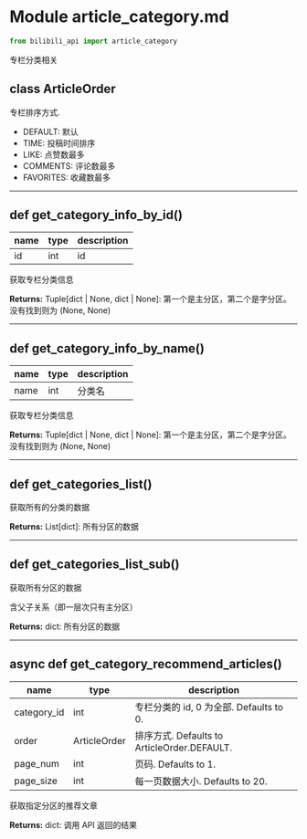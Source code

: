 # Module article_category.md

``` python
from bilibili_api import article_category
```

专栏分类相关

## class ArticleOrder

专栏排序方式.

+ DEFAULT: 默认
+ TIME: 投稿时间排序
+ LIKE: 点赞数最多
+ COMMENTS: 评论数最多
+ FAVORITES: 收藏数最多

---

## def get_category_info_by_id()

| name | type | description |
| ---- | ---- | ----------- |
| id   | int  | id          |

获取专栏分类信息

**Returns:** Tuple[dict | None, dict | None]: 第一个是主分区，第二个是字分区。没有找到则为 (None, None)

---

## def get_category_info_by_name()

| name | type | description |
| ---- | ---- | ----------- |
| name | int  | 分类名       |

获取专栏分类信息

**Returns:** Tuple[dict | None, dict | None]: 第一个是主分区，第二个是字分区。没有找到则为 (None, None)

---

## def get_categories_list()

获取所有的分类的数据

**Returns:** List[dict]: 所有分区的数据

---

## def get_categories_list_sub()

获取所有分区的数据

含父子关系（即一层次只有主分区）

**Returns:** dict: 所有分区的数据

---

## async def get_category_recommend_articles()

| name | type | description |
| ---- | ---- | ----------- |
| category_id | int | 专栏分类的 id, 0 为全部. Defaults to 0. |
| order | ArticleOrder | 排序方式. Defaults to ArticleOrder.DEFAULT. |
| page_num | int | 页码. Defaults to 1. |
| page_size | int | 每一页数据大小. Defaults to 20. |

获取指定分区的推荐文章

**Returns:** dict: 调用 API 返回的结果
